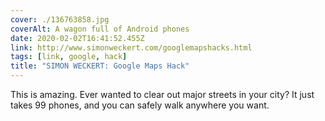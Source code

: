 ```yaml
---
cover: ./136763858.jpg
coverAlt: A wagon full of Android phones
date: 2020-02-02T16:41:52.455Z
link: http://www.simonweckert.com/googlemapshacks.html
tags: [link, google, hack]
title: "SIMON WECKERT: Google Maps Hack"
---
```


This is amazing. Ever wanted to clear out major streets in your city? It just takes 99 phones, and you can safely walk anywhere you want.
